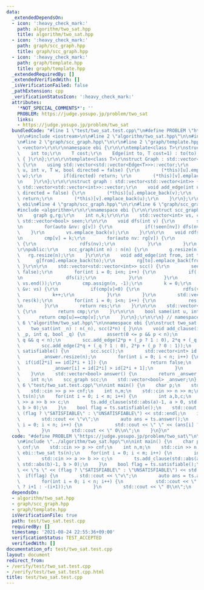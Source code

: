 ```yaml
---
data:
  _extendedDependsOn:
  - icon: ':heavy_check_mark:'
    path: algorithm/two_sat.hpp
    title: algorithm/two_sat.hpp
  - icon: ':heavy_check_mark:'
    path: graph/scc_graph.hpp
    title: graph/scc_graph.hpp
  - icon: ':heavy_check_mark:'
    path: graph/template.hpp
    title: graph/template.hpp
  _extendedRequiredBy: []
  _extendedVerifiedWith: []
  _isVerificationFailed: false
  _pathExtension: cpp
  _verificationStatusIcon: ':heavy_check_mark:'
  attributes:
    '*NOT_SPECIAL_COMMENTS*': ''
    PROBLEM: https://judge.yosupo.jp/problem/two_sat
    links:
    - https://judge.yosupo.jp/problem/two_sat
  bundledCode: "#line 1 \"test/two_sat.test.cpp\"\n#define PROBLEM \"https://judge.yosupo.jp/problem/two_sat\"\
    \n\n#include <iostream>\n\n#line 2 \"algorithm/two_sat.hpp\"\n\n#include <cassert>\n\
    \n#line 2 \"graph/scc_graph.hpp\"\n\r\n#line 2 \"graph/template.hpp\"\n\r\n#include\
    \ <vector>\r\n\r\nnamespace ebi {\r\n\r\ntemplate<class T>\r\nstruct Edge {\r\n\
    \    int to;\r\n    T cost;\r\n    Edge(int to, T cost=1) : to(to), cost(cost)\
    \ { }\r\n};\r\n\r\ntemplate<class T>\r\nstruct Graph : std::vector<std::vector<Edge<T>>>\
    \ {\r\n    using std::vector<std::vector<Edge<T>>>::vector;\r\n    void add_edge(int\
    \ u, int v, T w, bool directed = false) {\r\n        (*this)[u].emplace_back(v,\
    \ w);\r\n        if(directed) return; \r\n        (*this)[v].emplace_back(u, w);\r\
    \n    }\r\n};\r\n\r\nstruct graph : std::vector<std::vector<int>> {\r\n    using\
    \ std::vector<std::vector<int>>::vector;\r\n    void add_edge(int u, int v, bool\
    \ directed = false) {\r\n        (*this)[u].emplace_back(v);\r\n        if(directed)\
    \ return;\r\n        (*this)[v].emplace_back(u);\r\n    }\r\n};\r\n\r\n} // namespace\
    \ ebi\n#line 4 \"graph/scc_graph.hpp\"\n\r\n#line 6 \"graph/scc_graph.hpp\"\n\
    #include <algorithm>\r\n\r\nnamespace ebi {\r\n\r\nstruct scc_graph {\r\nprivate:\r\
    \n    graph g,rg;\r\n    int n,k;\r\n\r\n    std::vector<int> vs, cmp;\r\n   \
    \ std::vector<bool> seen;\r\n\r\n    void dfs(int v) {\r\n        seen[v] = true;\r\
    \n        for(auto &nv: g[v]) {\r\n            if(!seen[nv]) dfs(nv);\r\n    \
    \    }\r\n        vs.emplace_back(v);\r\n    }\r\n\r\n    void rdfs(int v) {\r\
    \n        cmp[v] = k;\r\n        for(auto nv: rg[v]) {\r\n            if(cmp[nv]<0)\
    \ {\r\n                rdfs(nv);\r\n            }\r\n        }\r\n    }\r\n\r\n\
    \r\npublic:\r\n    scc_graph(int n) : n(n) {\r\n        g.resize(n);\r\n     \
    \   rg.resize(n);\r\n    }\r\n\r\n    void add_edge(int from, int to) {\r\n  \
    \      g[from].emplace_back(to);\r\n        rg[to].emplace_back(from);\r\n   \
    \ }\r\n\r\n    std::vector<std::vector<int>> scc() {\r\n        seen.assign(n,\
    \ false);\r\n        for(int i = 0; i<n; i++) {\r\n            if(!seen[i]) {\r\
    \n                dfs(i);\r\n            }\r\n        }\r\n        std::reverse(vs.begin(),\
    \ vs.end());\r\n        cmp.assign(n, -1);\r\n        k = 0;\r\n        for(auto\
    \ &v: vs) {\r\n            if(cmp[v]<0) {\r\n                rdfs(v);\r\n    \
    \            k++;\r\n            }\r\n        }\r\n        std::vector<std::vector<int>>\
    \ res(k);\r\n        for(int i = 0; i<n; i++) {\r\n            res[cmp[i]].emplace_back(i);\r\
    \n        }\r\n        return res;\r\n    }\r\n\r\n    std::vector<int> scc_id()\
    \ {\r\n        return cmp;\r\n    }\r\n\r\n    bool same(int u, int v) {\r\n \
    \       return cmp[u]==cmp[v];\r\n    }\r\n};\r\n\r\n} // namespace ebi\n#line\
    \ 6 \"algorithm/two_sat.hpp\"\n\nnamespace ebi {\n\nstruct two_sat {\npublic:\n\
    \    two_sat(int _n) : n(_n), scc(2*n) { }\n\n    void add_clause(int p, bool\
    \ _p, int q, bool _q) {\n        assert(0 <= p && p < n);\n        assert(0 <=\
    \ q && q < n);\n        scc.add_edge(2*p + (_p ? 1 : 0), 2*q + (_q ? 0 : 1));\n\
    \        scc.add_edge(2*q + (_q ? 1 : 0), 2*p + (_p ? 0 : 1));\n    }\n\n    bool\
    \ satisfiable() {\n        scc.scc();\n        std::vector<int> id = scc.scc_id();\n\
    \        _answer.resize(n);\n        for(int i = 0; i < n; i++) {\n          \
    \  if(id[2*i] == id[2*i + 1]) {\n                return false;\n            }\n\
    \            _answer[i] = id[2*i] > id[2*i + 1];\n        }\n        return true;\n\
    \    }\n\n    std::vector<bool> answer() {\n        return _answer;\n    }\nprivate:\n\
    \    int n;\n    scc_graph scc;\n    std::vector<bool> _answer;\n};\n\n}\n#line\
    \ 6 \"test/two_sat.test.cpp\"\n\nint main() {\n    char p;\n    std::string cnf;\n\
    \    std::cin >> p >> cnf;\n    int n,m;\n    std::cin >> n >> m;\n    ebi::two_sat\
    \ ts(n);\n    for(int i = 0; i < m; i++) {\n        int a,b,c;\n        std::cin\
    \ >> a >> b >> c;\n        ts.add_clause(std::abs(a)-1, a > 0, std::abs(b)-1,\
    \ b > 0);\n    }\n    bool flag = ts.satisfiable();\n    std::cout << \"s \" <<\
    \ (flag ? \"SATISFIABLE\" : \"UNSATISFIABLE\") << std::endl;\n    if(flag) {\n\
    \        std::cout << \"v\";\n        auto ans = ts.answer();\n        for(int\
    \ i = 0; i < n; i++) {\n            std::cout << \" \" << (ans[i] ? i+1 : -(i+1));\n\
    \        }\n        std::cout << \" 0\\n\";\n    }\n}\n"
  code: "#define PROBLEM \"https://judge.yosupo.jp/problem/two_sat\"\n\n#include <iostream>\n\
    \n#include \"../algorithm/two_sat.hpp\"\n\nint main() {\n    char p;\n    std::string\
    \ cnf;\n    std::cin >> p >> cnf;\n    int n,m;\n    std::cin >> n >> m;\n   \
    \ ebi::two_sat ts(n);\n    for(int i = 0; i < m; i++) {\n        int a,b,c;\n\
    \        std::cin >> a >> b >> c;\n        ts.add_clause(std::abs(a)-1, a > 0,\
    \ std::abs(b)-1, b > 0);\n    }\n    bool flag = ts.satisfiable();\n    std::cout\
    \ << \"s \" << (flag ? \"SATISFIABLE\" : \"UNSATISFIABLE\") << std::endl;\n  \
    \  if(flag) {\n        std::cout << \"v\";\n        auto ans = ts.answer();\n\
    \        for(int i = 0; i < n; i++) {\n            std::cout << \" \" << (ans[i]\
    \ ? i+1 : -(i+1));\n        }\n        std::cout << \" 0\\n\";\n    }\n}"
  dependsOn:
  - algorithm/two_sat.hpp
  - graph/scc_graph.hpp
  - graph/template.hpp
  isVerificationFile: true
  path: test/two_sat.test.cpp
  requiredBy: []
  timestamp: '2021-08-24 22:55:36+09:00'
  verificationStatus: TEST_ACCEPTED
  verifiedWith: []
documentation_of: test/two_sat.test.cpp
layout: document
redirect_from:
- /verify/test/two_sat.test.cpp
- /verify/test/two_sat.test.cpp.html
title: test/two_sat.test.cpp
---
```

